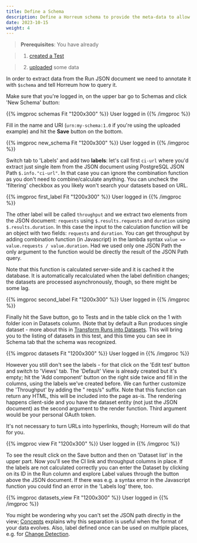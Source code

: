 ```yaml
---
title: Define a Schema
description: Define a Horreum schema to provide the meta-data to allow Horreum to process Run data
date: 2023-10-15
weight: 4
---
```

> **Prerequisites**: You have already

> 1. [created a Test](/docs/tasks/create-new-test/)

> 2. [uploaded](/docs/tasks/upload-run/) some data


In order to extract data from the Run JSON document we need to annotate it with `$schema` and tell Horreum how to query it.

Make sure that you're logged in, on the upper bar go to Schemas and click 'New Schema' button:

{{% imgproc schemas Fit "1200x300" %}}
User logged in
{{% /imgproc %}}

Fill in the name and URI (`urn:my-schema:1.0` if you're using the uploaded example) and hit the **Save** button on the bottom.

{{% imgproc new_schema Fit "1200x300" %}}
User logged in
{{% /imgproc %}}

Switch tab to 'Labels' and add two **labels**: let's call first `ci-url` where you'd extract just single item from the JSON document using PostgreSQL JSON Path `$.info."ci-url"`. In that case you can ignore the combination function as you don't need to combine/calculate anything. You can uncheck the 'filtering' checkbox as you likely won't search your datasets based on URL.

{{% imgproc first_label Fit "1200x300" %}}
User logged in
{{% /imgproc %}}

The other label will be called `throughput` and we extract two elements from the JSON document: `requests` using `$.results.requests` and `duration` using `$.results.duration`. In this case the input to the calculation function will be an object with two fields: `requests` and `duration`. You can get throughput by adding combination function (in Javascript) in the lambda syntax `value => value.requests / value.duration`. Had we used only one JSON Path the only argument to the function would be directly the result of the JSON Path query.

Note that this function is calculated server-side and it is cached it the database. It is automatically recalculated when the label definition changes; the datasets are processed asynchronously, though, so there might be some lag.

{{% imgproc second_label Fit "1200x300" %}}
User logged in
{{% /imgproc %}}


Finally hit the Save button, go to Tests and in the table click on the 1 with folder icon in Datasets column. (Note that by default a Run produces single dataset - more about this in [Transform Runs into Datasets](./datasets.html). This will bring you to the listing of datasets in this test, and this time you can see in Schema tab that the schema was recognized.

{{% imgproc datasets Fit "1200x300" %}}
User logged in
{{% /imgproc %}}

However you still don't see the labels - for that click on the 'Edit test' button and switch to 'Views' tab. The 'Default' View is already created but it's empty; hit the 'Add component' button on the right side twice and fill in the columns, using the labels we've created before. We can further customize the 'Throughput' by adding the " reqs/s" suffix. Note that this function can return any HTML, this will be included into the page as-is. The rendering happens client-side and you have the dataset entity (not just the JSON document) as the second argument to the render function. Third argument would be your personal OAuth token.

It's not necessary to turn URLs into hyperlinks, though; Horreum will do that for you.

{{% imgproc view Fit "1200x300" %}}
User logged in
{{% /imgproc %}}

To see the result click on the Save button and then on 'Dataset list' in the upper part. Now you'll see the CI link and throughput columns in place. If the labels are not calculated correctly you can enter the Dataset by clicking on its ID in the Run column and explore Label values through the button above the JSON document. If there was e.g. a syntax error in the Javascript function you could find an error in the 'Labels log' there, too.

{{% imgproc datasets_view Fit "1200x300" %}}
User logged in
{{% /imgproc %}}

You might be wondering why you can't set the JSON path directly in the view; [Concepts](/docs/about/concepts.html) explains why this separation is useful when the format of your data evolves. Also, label defined once can be used on multiple places, e.g. for [Change Detection](./change_detection.html).
